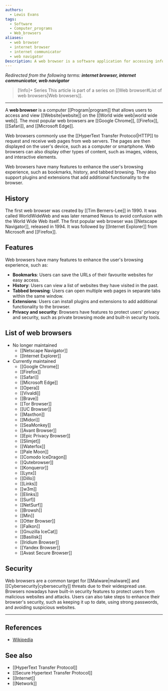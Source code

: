 ```yaml
---
authors:
  - Lewis Evans
tags:
  - Software
  - Computer_programs
  - Web_browsers
aliases: 
  - web browser
  - internet browser
  - internet communicator
  - web navigator
Description: A web browser is a software application for accessing information on the World Wide Web.
---
```


*Redirected from the following terms: <strong>internet browser, internet communicator, web navigator</strong>*

> [!info]+ Series
> This article is part of a series on [[Web browser#List of web browsers|Web browsers]].

<hr>

A **web browser** is a computer [[Program|program]] that allows users to access and view [[Website|website]] on the [[World wide web|world wide web]]. The most popular web browsers are [[Google Chrome]], [[Firefox]], [[Safari]], and [[Microsoft Edge]].

Web browsers commonly use the [[HyperText Transfer Protocol|HTTP]] to request and receive web pages from web servers. The pages are then displayed on the user's device, such as a computer or smartphone. Web browsers can also display other types of content, such as images, videos, and interactive elements.

Web browsers have many features to enhance the user's browsing experience, such as bookmarks, history, and tabbed browsing. They also support plugins and extensions that add additional functionality to the browser.

## History
The first web browser was created by [[Tim Berners-Lee]] in 1990. It was called WorldWideWeb and was later renamed Nexus to avoid confusion with the World Wide Web itself. The first popular web browser was [[Netscape Navigator]], released in 1994. It was followed by [[Internet Explorer]] from Microsoft and [[Firefox]].

## Features
Web browsers have many features to enhance the user's browsing experience, such as:
- **Bookmarks**: Users can save the URLs of their favourite websites for easy access.
- **History**: Users can view a list of websites they have visited in the past.
- **Tabbed browsing**: Users can open multiple web pages in separate tabs within the same window.
- **Extensions**: Users can install plugins and extensions to add additional functionality to the browser.
- **Privacy and security**: Browsers have features to protect users' privacy and security, such as private browsing mode and built-in security tools.

## List of web browsers
- No longer maintained
  - [[Netscape Navigator]]
  - [[Internet Explorer]]
- Currently maintained
    - [[Google Chrome]]
    - [[Firefox]]
    - [[Safari]]
    - [[Microsoft Edge]]
    - [[Opera]]
    - [[Vivaldi]]
    - [[Brave]]
    - [[Tor Browser]]
    - [[UC Browser]]
    - [[Maxthon]]
    - [[Midori]]
    - [[SeaMonkey]]
    - [[Avant Browser]]
    - [[Epic Privacy Browser]]
    - [[Slimjet]]
    - [[Waterfox]]
    - [[Pale Moon]]
    - [[Comodo IceDragon]]
    - [[Qutebrowser]]
    - [[Konqueror]]
    - [[Lynx]]
    - [[Dillo]]
    - [[Links]]
    - [[w3m]]
    - [[Elinks]]
    - [[Surf]]
    - [[NetSurf]]
    - [[Browsh]]
    - [[Min]]
    - [[Otter Browser]]
    - [[Falkon]]
    - [[Gnuzilla IceCat]]
    - [[Basilisk]]
    - [[Iridium Browser]]
    - [[Yandex Browser]]
    - [[Avast Secure Browser]]

## Security
Web browsers are a common target for [[Malware|malware]] and [[Cybersecurity|cybersecurity]] threats due to their widespread use. Browsers nowadays have built-in security features to protect users from malicious websites and attacks. Users can also take steps to enhance their browser's security, such as keeping it up to date, using strong passwords, and avoiding suspicious websites.

---
## References
- [Wikipedia](https://en.wikipedia.org/wiki/Web_browser)

## See also
- [[HyperText Transfer Protocol]]
- [[Secure Hypertext Transfer Protocol]]
- [[Internet]]
- [[Network]]